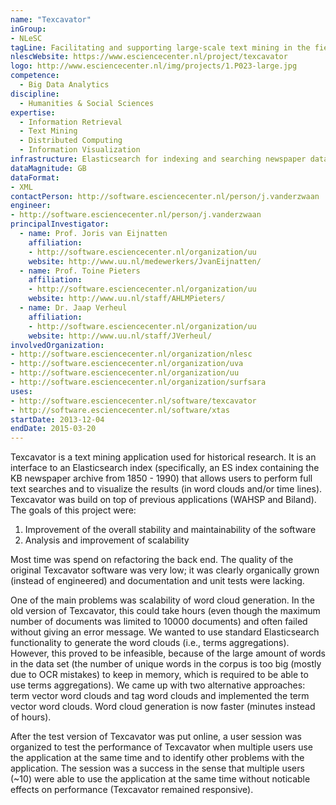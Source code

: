 ```yaml
---
name: "Texcavator"
inGroup:
- NLeSC
tagLine: Facilitating and supporting large-scale text mining in the field of digital humanities
nlescWebsite: https://www.esciencecenter.nl/project/texcavator
logo: http://www.esciencecenter.nl/img/projects/1.P023-large.jpg
competence:
  - Big Data Analytics
discipline:
  - Humanities & Social Sciences
expertise:
  - Information Retrieval
  - Text Mining
  - Distributed Computing
  - Information Visualization
infrastructure: Elasticsearch for indexing and searching newspaper data
dataMagnitude: GB
dataFormat:
- XML
contactPerson: http://software.esciencecenter.nl/person/j.vanderzwaan
engineer:
- http://software.esciencecenter.nl/person/j.vanderzwaan
principalInvestigator:
  - name: Prof. Joris van Eijnatten
    affiliation:
    - http://software.esciencecenter.nl/organization/uu
    website: http://www.uu.nl/medewerkers/JvanEijnatten/
  - name: Prof. Toine Pieters
    affiliation:
    - http://software.esciencecenter.nl/organization/uu
    website: http://www.uu.nl/staff/AHLMPieters/
  - name: Dr. Jaap Verheul
    affiliation:
    - http://software.esciencecenter.nl/organization/uu
    website: http://www.uu.nl/staff/JVerheul/
involvedOrganization:
- http://software.esciencecenter.nl/organization/nlesc
- http://software.esciencecenter.nl/organization/uva
- http://software.esciencecenter.nl/organization/uu
- http://software.esciencecenter.nl/organization/surfsara
uses:
- http://software.esciencecenter.nl/software/texcavator
- http://software.esciencecenter.nl/software/xtas
startDate: 2013-12-04
endDate: 2015-03-20
---
```


Texcavator is a text mining application used for historical research. It is an
interface to an Elasticsearch index (specifically, an ES index containing the
KB newspaper archive from 1850 - 1990) that allows users to perform full text
searches and to visualize the results (in word clouds and/or time lines).
Texcavator was build on top of previous applications (WAHSP and Biland).
The goals of this project were:

1. Improvement of the overall stability and maintainability of the software
2. Analysis and improvement of scalability  

Most time was spend on refactoring the back end. The quality of the original
Texcavator software was very low; it was clearly organically grown (instead of
engineered) and documentation and unit tests were lacking.

One of the main problems was scalability of word cloud generation.
In the old version of Texcavator, this could take hours (even though the
maximum number of documents was limited to 10000 documents) and often failed
without giving an error message.
We wanted to use standard Elasticsearch functionality to generate the word
clouds (i.e., terms aggregations). However, this proved to be infeasible,
because of the large amount of words in the data set (the number of unique
words in the corpus is too big (mostly due to OCR mistakes) to keep in memory,
which is required to be able to use terms aggregations). We came up with two
alternative approaches: term vector word clouds and tag word clouds and
implemented the term vector word clouds. Word cloud generation is now faster
(minutes instead of hours).

After the test version of Texcavator was put online, a user session was
organized to test the performance of Texcavator when multiple users use the
application at the same time and to identify other problems with the
application. The session was a success in the sense that multiple users
(~10) were able to use the application at the same time without noticable
effects on performance (Texcavator remained responsive).
